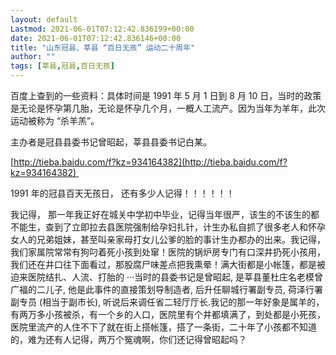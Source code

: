 ```yaml
---
layout: default
Lastmod: 2021-06-01T07:12:42.836199+00:00
date: 2021-06-01T07:12:42.836146+00:00
title: "山东冠县、莘县 “百日无孩” 运动二十周年"
author: ""
tags: [莘县,冠县,百日无孩]
---
```


百度上查到的一些资料：具体时间是 1991 年 5 月 1 日到 8 月 10 日，当时的政策是无论是怀孕第几胎，无论是怀孕几个月，一概人工流产。因为当年为羊年，此次运动被称为 “杀羊羔”。

主办者是冠县县委书记曾昭起，莘县县委书记白某。

[http://tieba.baidu.com/f?kz=934164382](http://tieba.baidu.com/f?kz=934164382) 

1991 年的冠县百天无孩日， 还有多少人记得！！！！！！


我记得， 那一年我正好在城关中学初中毕业，记得当年很严，该生的不该生的都不能生，查到了立即拉去县医院强制给孕妇扎针，计生办私自抓了很多老人和怀孕女人的兄弟姐妹，甚至叫亲家母打女儿公爹的脸的事计生办都办的出来。我记得，我们家属院常常有狗叼着死小孩到处窜！医院的锅炉房专门有口深井扔死小孩用，我们还在井口往下面看过，那股腐尸味差点把我熏晕！满大街都是小帐篷，都是被迫来医院结扎、人流、打胎的 ···当时的县委书记是曾昭起, 是莘县董杜庄名老模曾广福的二儿子, 他是此事件的直接策划导制造者, 后升任聊城行署副专员, 荷泽行署副专员 (相当于副市长), 听说后来调任省二轻厅厅长.我记的那一年好象是属羊的，有两万多小孩被杀，有一个乡的人口，医院里有个井都填满了，到处都是小死孩，医院里流产的人住不下了就在街上搭帐篷，搭了一条街，二十年了小孩都不知道的，难为还有人记得，两万个冤魂啊，你们还记得曾昭起吗？
